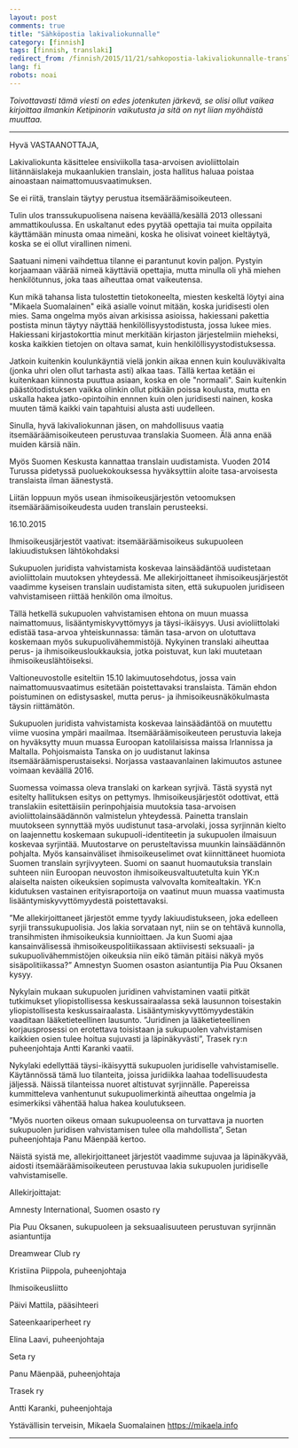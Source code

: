 ```yaml
---
layout: post
comments: true
title: "Sähköpostia lakivaliokunnalle"
category: [finnish]
tags: [finnish, translaki]
redirect_from: /finnish/2015/11/21/sahkopostia-lakivaliokunnalle-translaki.html
lang: fi
robots: noai
---
```


_Toivottavasti tämä viesti on edes jotenkuten järkevä, se olisi ollut
vaikea kirjoittaa ilmankin Ketipinorin vaikutusta ja sitä on nyt liian
myöhäistä muuttaa._

---

Hyvä VASTAANOTTAJA,

Lakivaliokunta käsittelee ensiviikolla tasa-arvoisen avioliittolain liitännäislakeja mukaanlukien translain, josta hallitus haluaa poistaa ainoastaan naimattomuusvaatimuksen.

Se ei riitä, translain täytyy perustua itsemääräämisoikeuteen.

Tulin ulos transsukupuolisena naisena keväällä/kesällä 2013 ollessani ammattikoulussa. En uskaltanut edes pyytää opettajia tai muita oppilaita käyttämään minusta omaa nimeäni, koska he olisivat voineet kieltäytyä, koska se ei ollut virallinen nimeni.

Saatuani nimeni vaihdettua tilanne ei parantunut kovin paljon. Pystyin korjaamaan väärää nimeä käyttäviä opettajia, mutta minulla oli yhä miehen henkilötunnus, joka taas aiheuttaa omat vaikeutensa.

Kun mikä tahansa lista tulostettin tietokoneelta, miesten keskeltä löytyi aina "Mikaela Suomalainen" eikä asialle voinut mitään, koska juridisesti olen mies. Sama ongelma myös aivan arkisissa asioissa, hakiessani pakettia postista minun täytyy näyttää henkilöllisyystodistusta, jossa lukee mies. Hakiessani kirjastokorttia minut merkitään kirjaston järjestelmiin mieheksi, koska kaikkien tietojen on oltava samat, kuin henkilöllisyystodistuksessa.

Jatkoin kuitenkin koulunkäyntiä vielä jonkin aikaa ennen kuin kouluväkivalta (jonka uhri olen ollut tarhasta asti) alkaa taas. Tällä kertaa ketään ei kuitenkaan kiinnosta puuttua asiaan, koska en ole "normaali". Sain kuitenkin päästötodistuksen vaikka olinkin ollut pitkään poissa koulusta, mutta en uskalla hakea jatko-opintoihin ennnen kuin olen juridisesti nainen, koska muuten tämä kaikki vain tapahtuisi alusta asti uudelleen.

Sinulla, hyvä lakivaliokunnan jäsen, on mahdollisuus vaatia itsemääräämisoikeuteen perustuvaa translakia Suomeen. Älä anna enää muiden kärsiä näin.

Myös Suomen Keskusta kannattaa translain uudistamista. Vuoden 2014 Turussa pidetyssä puoluekokouksessa hyväksyttiin aloite tasa-arvoisesta translaista ilman äänestystä.

Liitän loppuun myös usean ihmisoikeusjärjestön vetoomuksen itsemääräämisoikeudesta uuden translain perusteeksi.

16.10.2015

Ihmisoikeusjärjestöt vaativat: itsemääräämisoikeus sukupuoleen lakiuudistuksen lähtökohdaksi

Sukupuolen juridista vahvistamista koskevaa lainsäädäntöä uudistetaan avioliittolain muutoksen yhteydessä. Me allekirjoittaneet ihmisoikeusjärjestöt vaadimme kyseisen translain uudistamista siten, että sukupuolen juridiseen vahvistamiseen riittää henkilön oma ilmoitus.

Tällä hetkellä sukupuolen vahvistamisen ehtona on muun muassa naimattomuus, lisääntymiskyvyttömyys ja täysi-ikäisyys. Uusi avioliittolaki edistää tasa-arvoa yhteiskunnassa: tämän tasa-arvon on ulotuttava koskemaan myös sukupuolivähemmistöjä. Nykyinen translaki aiheuttaa perus- ja ihmisoikeusloukkauksia, jotka poistuvat, kun laki muutetaan ihmisoikeuslähtöiseksi.

Valtioneuvostolle esiteltiin 15.10 lakimuutosehdotus, jossa vain naimattomuusvaatimus esitetään poistettavaksi translaista. Tämän ehdon poistuminen on edistysaskel, mutta perus- ja ihmisoikeusnäkökulmasta täysin riittämätön.

Sukupuolen juridista vahvistamista koskevaa lainsäädäntöä on muutettu viime vuosina ympäri maailmaa. Itsemääräämisoikeuteen perustuvia lakeja on hyväksytty muun muassa Euroopan katolilaisissa maissa Irlannissa ja Maltalla. Pohjoismaista Tanska on jo uudistanut lakinsa itsemääräämisperustaiseksi. Norjassa vastaavanlainen lakimuutos astunee voimaan keväällä 2016.

Suomessa voimassa oleva translaki on karkean syrjivä. Tästä syystä nyt esitelty hallituksen esitys on pettymys. Ihmisoikeusjärjestöt odottivat, että translakiin esitettäisiin perinpohjaisia muutoksia tasa-arvoisen avioliittolainsäädännön valmistelun yhteydessä. Painetta translain muutokseen synnyttää myös uudistunut tasa-arvolaki, jossa syrjinnän kielto on laajennettu koskemaan sukupuoli-identiteetin ja sukupuolen ilmaisuun koskevaa syrjintää. Muutostarve on perusteltavissa muunkin lainsäädännön pohjalta. Myös kansainväliset ihmisoikeuselimet ovat kiinnittäneet huomiota Suomen translain syrjivyyteen. Suomi on saanut huomautuksia translain suhteen niin Euroopan neuvoston ihmisoikeusvaltuutetulta kuin YK:n alaiselta naisten oikeuksien sopimusta valvovalta komitealtakin. YK:n kidutuksen vastainen erityisraportoija on vaatinut muun muassa vaatimusta lisääntymiskyvyttömyydestä poistettavaksi.

”Me allekirjoittaneet järjestöt emme tyydy lakiuudistukseen, joka edelleen syrjii transsukupuolisia. Jos lakia sorvataan nyt, niin se on tehtävä kunnolla, transihmisten ihmisoikeuksia kunnioittaen. Ja kun Suomi ajaa kansainvälisessä ihmisoikeuspolitiikassaan aktiivisesti seksuaali- ja sukupuolivähemmistöjen oikeuksia niin eikö tämän pitäisi näkyä myös sisäpolitiikassa?” Amnestyn Suomen osaston asiantuntija Pia Puu Oksanen kysyy.

Nykylain mukaan sukupuolen juridinen vahvistaminen vaatii pitkät tutkimukset yliopistollisessa keskussairaalassa sekä lausunnon toisestakin yliopistollisesta keskussairaalasta. Lisääntymiskyvyttömyydestäkin vaaditaan lääketieteellinen lausunto. ”Juridinen ja lääketieteellinen korjausprosessi on erotettava toisistaan ja sukupuolen vahvistamisen kaikkien osien tulee hoitua sujuvasti ja läpinäkyvästi”, Trasek ry:n puheenjohtaja Antti Karanki vaatii.

Nykylaki edellyttää täysi-ikäisyyttä sukupuolen juridiselle vahvistamiselle. Käytännössä tämä luo tilanteita, joissa juridiikka laahaa todellisuudesta jäljessä. Näissä tilanteissa nuoret altistuvat syrjinnälle. Papereissa kummitteleva vanhentunut sukupuolimerkintä aiheuttaa ongelmia ja esimerkiksi vähentää halua hakea koulutukseen.

”Myös nuorten oikeus omaan sukupuoleensa on turvattava ja nuorten sukupuolen juridisen vahvistamisen tulee olla mahdollista”, Setan puheenjohtaja Panu Mäenpää kertoo.

Näistä syistä me, allekirjoittaneet järjestöt vaadimme sujuvaa ja läpinäkyvää, aidosti itsemääräämisoikeuteen perustuvaa lakia sukupuolen juridiselle vahvistamiselle.

Allekirjoittajat:

Amnesty International, Suomen osasto ry

Pia Puu Oksanen, sukupuoleen ja seksuaalisuuteen perustuvan syrjinnän asiantuntija

Dreamwear Club ry

Kristiina Piippola, puheenjohtaja

Ihmisoikeusliitto

Päivi Mattila, pääsihteeri

Sateenkaariperheet ry

Elina Laavi, puheenjohtaja

Seta ry

Panu Mäenpää, puheenjohtaja

Trasek ry

Antti Karanki, puheenjohtaja

Ystävällisin terveisin,
Mikaela Suomalainen
https://mikaela.info

---
